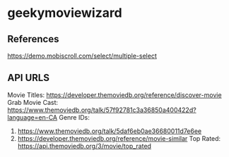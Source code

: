 # geekymoviewizard

## References
https://demo.mobiscroll.com/select/multiple-select

## API URLS
Movie Titles: https://developer.themoviedb.org/reference/discover-movie 
Grab Movie Cast: https://www.themoviedb.org/talk/57f92781c3a36850a400422d?language=en-CA
Genre IDs: 
1. https://www.themoviedb.org/talk/5daf6eb0ae36680011d7e6ee
2. https://developer.themoviedb.org/reference/movie-similar 
Top Rated: https://api.themoviedb.org/3/movie/top_rated  